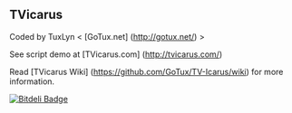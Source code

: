 ## TVicarus
Coded by TuxLyn < [GoTux.net] (http://gotux.net/) >

See script demo at [TVicarus.com] (http://tvicarus.com/)

Read [TVicarus Wiki] (https://github.com/GoTux/TV-Icarus/wiki) for more information.

[![Bitdeli Badge](https://d2weczhvl823v0.cloudfront.net/GoTux/tv-icarus/trend.png)](https://bitdeli.com/free "Bitdeli Badge")
